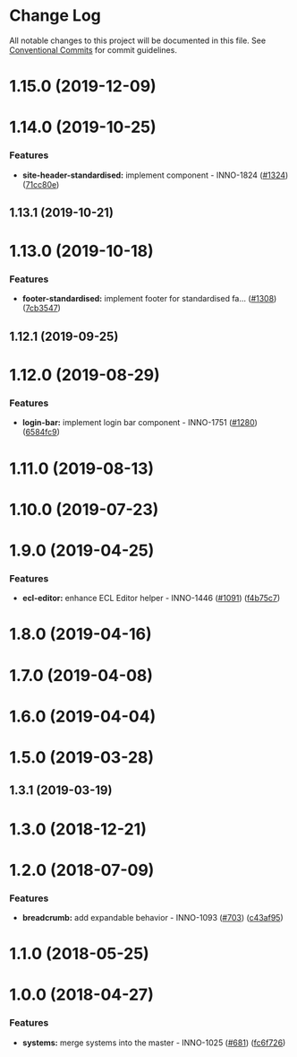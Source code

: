 # Change Log

All notable changes to this project will be documented in this file.
See [Conventional Commits](https://conventionalcommits.org) for commit guidelines.

<a name="1.15.0"></a>
# 1.15.0 (2019-12-09)



<a name="1.14.0"></a>
# 1.14.0 (2019-10-25)


### Features

* **site-header-standardised:** implement component - INNO-1824 ([#1324](https://github.com/ec-europa/europa-component-library/issues/1324)) ([71cc80e](https://github.com/ec-europa/europa-component-library/commit/71cc80e))



<a name="1.13.1"></a>
## 1.13.1 (2019-10-21)



<a name="1.13.0"></a>
# 1.13.0 (2019-10-18)


### Features

* **footer-standardised:** implement footer for standardised fa… ([#1308](https://github.com/ec-europa/europa-component-library/issues/1308)) ([7cb3547](https://github.com/ec-europa/europa-component-library/commit/7cb3547))



<a name="1.12.1"></a>
## 1.12.1 (2019-09-25)



<a name="1.12.0"></a>
# 1.12.0 (2019-08-29)


### Features

* **login-bar:** implement login bar component - INNO-1751 ([#1280](https://github.com/ec-europa/europa-component-library/issues/1280)) ([6584fc9](https://github.com/ec-europa/europa-component-library/commit/6584fc9))



<a name="1.11.0"></a>
# 1.11.0 (2019-08-13)



<a name="1.10.0"></a>
# 1.10.0 (2019-07-23)



<a name="1.9.0"></a>
# 1.9.0 (2019-04-25)


### Features

* **ecl-editor:** enhance ECL Editor helper - INNO-1446 ([#1091](https://github.com/ec-europa/europa-component-library/issues/1091)) ([f4b75c7](https://github.com/ec-europa/europa-component-library/commit/f4b75c7))



<a name="1.8.0"></a>
# 1.8.0 (2019-04-16)



<a name="1.7.0"></a>
# 1.7.0 (2019-04-08)



<a name="1.6.0"></a>
# 1.6.0 (2019-04-04)



<a name="1.5.0"></a>
# 1.5.0 (2019-03-28)



<a name="1.3.1"></a>
## 1.3.1 (2019-03-19)



<a name="1.3.0"></a>
# 1.3.0 (2018-12-21)



<a name="1.2.0"></a>
# 1.2.0 (2018-07-09)


### Features

* **breadcrumb:** add expandable behavior - INNO-1093 ([#703](https://github.com/ec-europa/europa-component-library/issues/703)) ([c43af95](https://github.com/ec-europa/europa-component-library/commit/c43af95))



<a name="1.1.0"></a>
# 1.1.0 (2018-05-25)



<a name="1.0.0"></a>
# 1.0.0 (2018-04-27)


### Features

* **systems:** merge systems into the master - INNO-1025 ([#681](https://github.com/ec-europa/europa-component-library/issues/681)) ([fc6f726](https://github.com/ec-europa/europa-component-library/commit/fc6f726))
